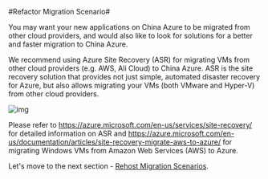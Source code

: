 #Refactor Migration Scenario#

You may want your new applications on China Azure to be migrated from other cloud providers, and would also like to look for solutions for a better and faster migration to China Azure.
 
We recommend using Azure Site Recovery (ASR) for migrating VMs from other cloud providers (e.g. AWS, Ali Cloud) to China Azure. ASR is the site recovery solution that provides not just simple, automated disaster recovery for Azure, but also allows migrating your VMs (both VMware and Hyper-V) from other cloud providers.

![img](https://mncplaybook.azurewebsites.net/Content/Images/planning_refactor.png)

Please refer to https://azure.microsoft.com/en-us/services/site-recovery/
for detailed information on ASR and https://azure.microsoft.com/en-us/documentation/articles/site-recovery-migrate-aws-to-azure/ for migrating Windows VMs from Amazon Web Services (AWS) to Azure.

Let's move to the next section - [Rehost Migration Scenarios](https://github.com/Azure/AzureGlobalConnectionCenter/edit/master/PlayBook/Planning/Guidance/Parity/Rehost%20Migration%20Scenario.md).
